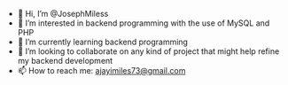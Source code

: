 - 👋 Hi, I’m @JosephMiless
- 👀 I’m interested in backend programming with the use of MySQL and PHP
- 🌱 I’m currently learning backend programming
- 💞️ I’m looking to collaborate on any kind of project that might help refine my backend development
- 📫 How to reach me: ajayimiles73@gmail.com

<!---
JosephMiless/JosephMiless is a ✨ special ✨ repository because its `README.md` (this file) appears on your GitHub profile.
You can click the Preview link to take a look at your changes.
--->
